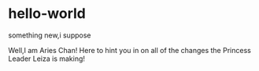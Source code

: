 # hello-world

something new,i suppose

Well,I am Aries Chan! Here to hint you in on all of the changes the Princess Leader Leiza is making!

